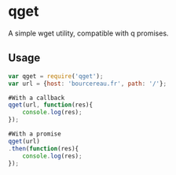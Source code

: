 # qget 

A simple wget utility, compatible with q promises.

## Usage

``` javascript
var qget = require('qget');
var url = {host: 'bourcereau.fr', path: '/'};

#With a callback
qget(url, function(res){
    console.log(res);
});

#With a promise
qget(url)
.then(function(res){
    console.log(res);
});
```

